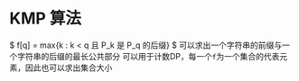 # KMP 算法
$ f[q] = max\{k : k < q 且 P_k 是 P_q 的后缀\} $
可以求出一个字符串的前缀与一个字符串的后缀的最长公共部分
可以用于计数DP，每一个`f`为一个集合的代表元素，因此也可以求出集合大小



